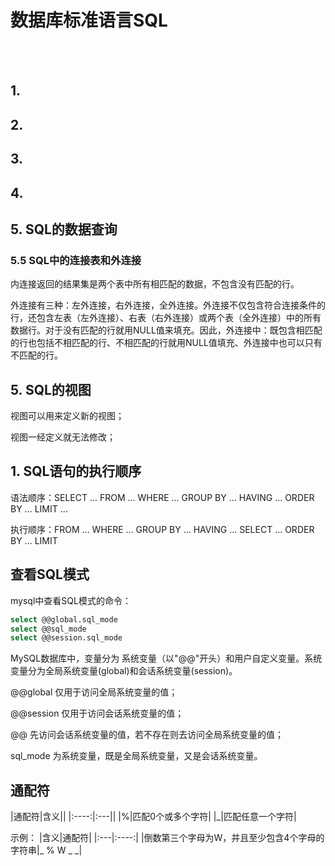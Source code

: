 # 数据库标准语言SQL

<br>
<br>



## 1.

## 2.

## 3.

## 4.

## 5. SQL的数据查询

### 5.5 SQL中的连接表和外连接

内连接返回的结果集是两个表中所有相匹配的数据，不包含没有匹配的行。

外连接有三种：左外连接，右外连接，全外连接。外连接不仅包含符合连接条件的行，还包含左表（左外连接）、右表（右外连接）或两个表（全外连接）中的所有数据行。对于没有匹配的行就用NULL值来填充。因此，外连接中：既包含相匹配的行也包括不相匹配的行、不相匹配的行就用NULL值填充、外连接中也可以只有不匹配的行。

## 5. SQL的视图

视图可以用来定义新的视图；

视图一经定义就无法修改；

## 1. SQL语句的执行顺序

语法顺序：SELECT ... FROM ... WHERE ... GROUP BY ... HAVING ... ORDER BY ... LIMIT ... 

执行顺序：FROM ... WHERE ... GROUP BY ... HAVING ... SELECT ... ORDER BY ... LIMIT 


## 查看SQL模式

mysql中查看SQL模式的命令：

```sql
select @@global.sql_mode
select @@sql_mode
select @@session.sql_mode
```

MySQL数据库中，变量分为 系统变量（以"@@"开头）和用户自定义变量。系统变量分为全局系统变量(global)和会话系统变量(session)。

@@global     仅用于访问全局系统变量的值；

@@session  仅用于访问会话系统变量的值；

@@              先访问会话系统变量的值，若不存在则去访问全局系统变量的值；

sql_mode 为系统变量，既是全局系统变量，又是会话系统变量。

## 通配符

|通配符|含义||
|:----:|:---||
|%|匹配0个或多个字符|
|_|匹配任意一个字符|

示例：
|含义|通配符|
|:---|:----:|
|倒数第三个字母为W，并且至少包含4个字母的字符串|_ % W _ _|